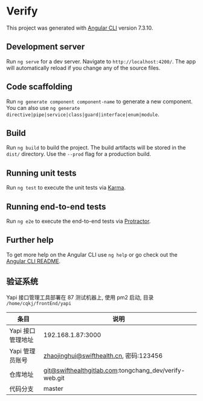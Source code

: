 # Verify

This project was generated with [Angular CLI](https://github.com/angular/angular-cli) version 7.3.10.

## Development server

Run `ng serve` for a dev server. Navigate to `http://localhost:4200/`. The app will automatically reload if you change any of the source files.

## Code scaffolding

Run `ng generate component component-name` to generate a new component. You can also use `ng generate directive|pipe|service|class|guard|interface|enum|module`.

## Build

Run `ng build` to build the project. The build artifacts will be stored in the `dist/` directory. Use the `--prod` flag for a production build.

## Running unit tests

Run `ng test` to execute the unit tests via [Karma](https://karma-runner.github.io).

## Running end-to-end tests

Run `ng e2e` to execute the end-to-end tests via [Protractor](http://www.protractortest.org/).

## Further help

To get more help on the Angular CLI use `ng help` or go check out the [Angular CLI README](https://github.com/angular/angular-cli/blob/master/README.md).

## 验证系统
Yapi 接口管理工具部署在 87 测试机器上, 使用 pm2 启动, 目录 `/home/cqkj/frontEnd/yapi`

| 条目              | 说明                                                   |
| ----------------- | ------------------------------------------------------ |
| Yapi 接口管理地址 | 192.168.1.87:3000                                      |
| Yapi 管理员账号   | zhaojinghui@swifthealth.cn, 密码:123456                |
| 仓库地址          | git@swifthealthgitlab.com:tongchang_dev/verify-web.git |
| 代码分支          | master                                                 |
